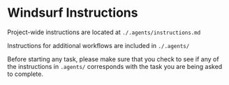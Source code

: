 # Windsurf Instructions

Project-wide instructions are located at `./.agents/instructions.md`

Instructions for additional workflows are included in `./.agents/`

Before starting any task, please make sure that you check to see if any of the instructions in `.agents/` corresponds with the task you are being asked to complete.
